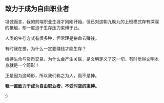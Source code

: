 ## 致力于成为自由职业者

坦诚而言，我的前端职业生涯才刚刚开始，但已对这朝九晚九的上班模式存有深深的抵触，却一度迫于生存压力束缚于此。

人类的生存方式有很多种，但常理是拼命去赚钱。 

有时我在想，为什么一定要赚钱才能生存？ 

维持生命与货币交易，为什么会产生关联，是文明定义了这一切，有时觉得文明本身就是一个畸形！

正是因为这畸形，所以我们称之为人，而不是神。

**我一直致力于成为自由职业者，不受时空的束缚。**

<script>
  (function(w, d, s, g, o) {
    var x = document.createElement(s)
    ,s = document.getElementsByTagName(s)[0];
    w[g] = o;
    x.async = true;
    x.charset = 'utf-8';
    x.src = 'https://cdn.xiankefu.com/dist/xiankefu.js';
    s.parentNode.insertBefore(x, s);
  })(window, document, 'script', 'XIANKEFU_GLOBAL', {
    bid: 'e63448c16a56b120e1977a3e1d3aa216' 
   ,csid: 'ad523c174315357fcca11154a40548df'  
  });
</script>















:)